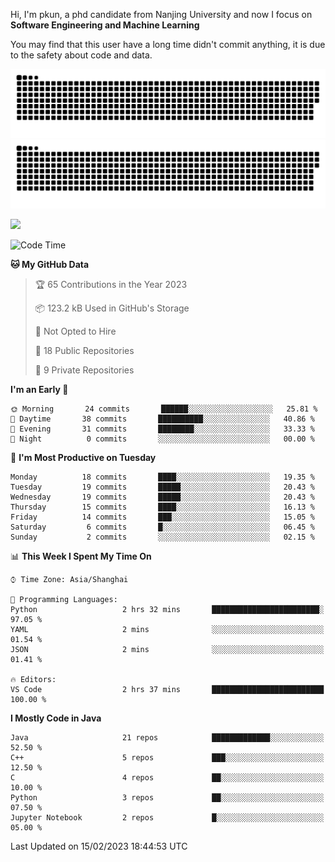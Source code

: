 Hi, I'm pkun, a phd candidate from Nanjing University and now I focus on **Software Engineering and Machine Learning**

You may find that this user have a long time didn't commit anything, it is due to the safety about code and data.

![GitHub Snake Light](https://github.com/pppppkun/pppppkun/blob/output/github-snake.svg#gh-light-mode-only)
![GitHub Snake dark](https://github.com/pppppkun/pppppkun/blob/output/github-snake-dark.svg#gh-dark-mode-only)

![](https://komarev.com/ghpvc/?username=pppppkun)
<!--START_SECTION:waka-->
![Code Time](http://img.shields.io/badge/Code%20Time-1%2C587%20hrs%209%20mins-blue)

**🐱 My GitHub Data** 

> 🏆 65 Contributions in the Year 2023
 > 
> 📦 123.2 kB Used in GitHub's Storage 
 > 
> 🚫 Not Opted to Hire
 > 
> 📜 18 Public Repositories 
 > 
> 🔑 9 Private Repositories  
 > 
**I'm an Early 🐤** 

```text
🌞 Morning       24 commits       ██████░░░░░░░░░░░░░░░░░░░   25.81 % 
🌆 Daytime       38 commits       ██████████░░░░░░░░░░░░░░░   40.86 % 
🌃 Evening       31 commits       ████████░░░░░░░░░░░░░░░░░   33.33 % 
🌙 Night          0 commits       ░░░░░░░░░░░░░░░░░░░░░░░░░   00.00 % 

```
📅 **I'm Most Productive on Tuesday** 

```text
Monday          18 commits       ████░░░░░░░░░░░░░░░░░░░░░   19.35 % 
Tuesday         19 commits       █████░░░░░░░░░░░░░░░░░░░░   20.43 % 
Wednesday       19 commits       █████░░░░░░░░░░░░░░░░░░░░   20.43 % 
Thursday        15 commits       ████░░░░░░░░░░░░░░░░░░░░░   16.13 % 
Friday          14 commits       ███░░░░░░░░░░░░░░░░░░░░░░   15.05 % 
Saturday         6 commits       █░░░░░░░░░░░░░░░░░░░░░░░░   06.45 % 
Sunday           2 commits       ░░░░░░░░░░░░░░░░░░░░░░░░░   02.15 % 

```


📊 **This Week I Spent My Time On** 

```text
⌚︎ Time Zone: Asia/Shanghai

💬 Programming Languages: 
Python                   2 hrs 32 mins       ████████████████████████░   97.05 % 
YAML                     2 mins              ░░░░░░░░░░░░░░░░░░░░░░░░░   01.54 % 
JSON                     2 mins              ░░░░░░░░░░░░░░░░░░░░░░░░░   01.41 % 

🔥 Editors: 
VS Code                  2 hrs 37 mins       █████████████████████████   100.00 % 

```

**I Mostly Code in Java** 

```text
Java                     21 repos            █████████████░░░░░░░░░░░░   52.50 % 
C++                      5 repos             ███░░░░░░░░░░░░░░░░░░░░░░   12.50 % 
C                        4 repos             ██░░░░░░░░░░░░░░░░░░░░░░░   10.00 % 
Python                   3 repos             ██░░░░░░░░░░░░░░░░░░░░░░░   07.50 % 
Jupyter Notebook         2 repos             █░░░░░░░░░░░░░░░░░░░░░░░░   05.00 % 

```



 Last Updated on 15/02/2023 18:44:53 UTC
<!--END_SECTION:waka-->
